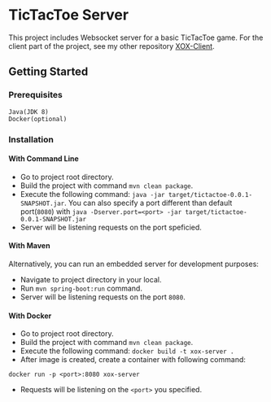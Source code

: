 # TicTacToe Server

This project includes Websocket server for a basic TicTacToe game. For the client part of the project, see my other repository [XOX-Client](https://github.com/caglaralkiss/vanilla-xox-game).

## Getting Started

### Prerequisites
```
Java(JDK 8)
Docker(optional)
```

### Installation

#### With Command Line

* Go to project root directory.
* Build the project with command ``mvn clean package``.
* Execute the following command: ``java -jar target/tictactoe-0.0.1-SNAPSHOT.jar``. You can also specify a port different than default port(``8080``) with ``java -Dserver.port=<port> -jar target/tictactoe-0.0.1-SNAPSHOT.jar``
* Server will be listening requests on the port speficied.

#### With Maven
Alternatively, you can run an embedded server for development purposes:
* Navigate to project directory in your local.
* Run ``mvn spring-boot:run`` command.
* Server will be listening requests on the port ``8080``.

#### With Docker
* Go to project root directory.
* Build the project with command ``mvn clean package``.
* Execute the following command: ``docker build -t xox-server .``
* After image is created, create a container with following command:
```
docker run -p <port>:8080 xox-server
```
* Requests will be listening on the ``<port>`` you specified.